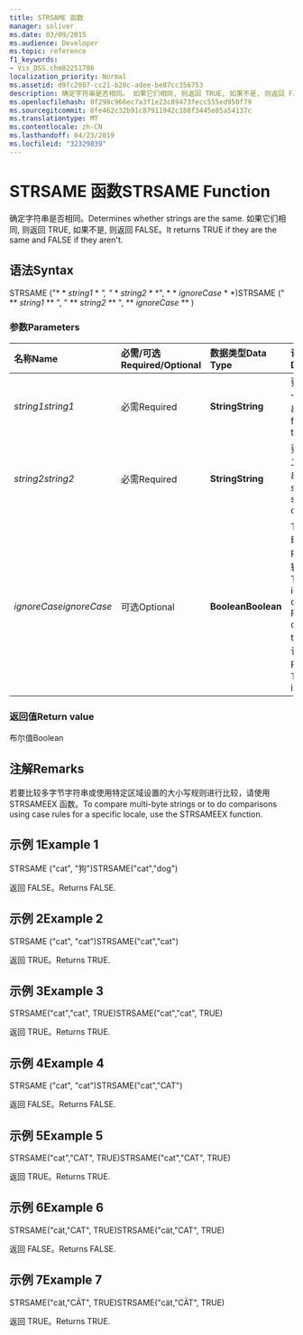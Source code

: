 ```yaml
---
title: STRSAME 函数
manager: soliver
ms.date: 03/09/2015
ms.audience: Developer
ms.topic: reference
f1_keywords:
- Vis_DSS.chm82251786
localization_priority: Normal
ms.assetid: d9fc2007-cc21-b20c-adee-be87cc356753
description: 确定字符串是否相同。 如果它们相同, 则返回 TRUE, 如果不是, 则返回 FALSE。
ms.openlocfilehash: 0f298c966ec7a3f1e23c89473fecc555ed950f79
ms.sourcegitcommit: 8fe462c32b91c87911942c188f3445e85a54137c
ms.translationtype: MT
ms.contentlocale: zh-CN
ms.lasthandoff: 04/23/2019
ms.locfileid: "32329839"
---
```

# <a name="strsame-function"></a><span data-ttu-id="e289f-104">STRSAME 函数</span><span class="sxs-lookup"><span data-stu-id="e289f-104">STRSAME Function</span></span>

<span data-ttu-id="e289f-105">确定字符串是否相同。</span><span class="sxs-lookup"><span data-stu-id="e289f-105">Determines whether strings are the same.</span></span> <span data-ttu-id="e289f-106">如果它们相同, 则返回 TRUE, 如果不是, 则返回 FALSE。</span><span class="sxs-lookup"><span data-stu-id="e289f-106">It returns TRUE if they are the same and FALSE if they aren't.</span></span> 
  
## <a name="syntax"></a><span data-ttu-id="e289f-107">语法</span><span class="sxs-lookup"><span data-stu-id="e289f-107">Syntax</span></span>

<span data-ttu-id="e289f-108">STRSAME ("\* \* *string1* \* *", "* \* *string2* \* \*", \* \* *ignoreCase* \* \*)</span><span class="sxs-lookup"><span data-stu-id="e289f-108">STRSAME (" \*\* *string1* \*\* ", " \*\* *string2* \*\* ", \*\* *ignoreCase* \*\* )</span></span> 
  
### <a name="parameters"></a><span data-ttu-id="e289f-109">参数</span><span class="sxs-lookup"><span data-stu-id="e289f-109">Parameters</span></span>

|<span data-ttu-id="e289f-110">**名称**</span><span class="sxs-lookup"><span data-stu-id="e289f-110">**Name**</span></span>|<span data-ttu-id="e289f-111">**必需/可选**</span><span class="sxs-lookup"><span data-stu-id="e289f-111">**Required/Optional**</span></span>|<span data-ttu-id="e289f-112">**数据类型**</span><span class="sxs-lookup"><span data-stu-id="e289f-112">**Data Type**</span></span>|<span data-ttu-id="e289f-113">**说明**</span><span class="sxs-lookup"><span data-stu-id="e289f-113">**Description**</span></span>|
|:-----|:-----|:-----|:-----|
| <span data-ttu-id="e289f-114">_string1_</span><span class="sxs-lookup"><span data-stu-id="e289f-114">_string1_</span></span> <br/> |<span data-ttu-id="e289f-115">必需</span><span class="sxs-lookup"><span data-stu-id="e289f-115">Required</span></span>  <br/> |<span data-ttu-id="e289f-116">**String**</span><span class="sxs-lookup"><span data-stu-id="e289f-116">**String**</span></span> <br/> |<span data-ttu-id="e289f-117">要比较的第一个字符串。</span><span class="sxs-lookup"><span data-stu-id="e289f-117">The first string to compare.</span></span>  <br/> |
| <span data-ttu-id="e289f-118">_string2_</span><span class="sxs-lookup"><span data-stu-id="e289f-118">_string2_</span></span> <br/> |<span data-ttu-id="e289f-119">必需</span><span class="sxs-lookup"><span data-stu-id="e289f-119">Required</span></span>  <br/> |<span data-ttu-id="e289f-120">**String**</span><span class="sxs-lookup"><span data-stu-id="e289f-120">**String**</span></span> <br/> |<span data-ttu-id="e289f-121">要比较的第二个字符串。</span><span class="sxs-lookup"><span data-stu-id="e289f-121">The second string to compare.</span></span>  <br/> |
| <span data-ttu-id="e289f-122">_ignoreCase_</span><span class="sxs-lookup"><span data-stu-id="e289f-122">_ignoreCase_</span></span> <br/> |<span data-ttu-id="e289f-123">可选</span><span class="sxs-lookup"><span data-stu-id="e289f-123">Optional</span></span>  <br/> |<span data-ttu-id="e289f-124">**Boolean**</span><span class="sxs-lookup"><span data-stu-id="e289f-124">**Boolean**</span></span> <br/> |<span data-ttu-id="e289f-125">TRUE 为忽略大小写，FALSE 为比较大小写。</span><span class="sxs-lookup"><span data-stu-id="e289f-125">TRUE to ignore the case and FALSE to compare the case.</span></span> <span data-ttu-id="e289f-126">默认值为 FALSE。</span><span class="sxs-lookup"><span data-stu-id="e289f-126">The default is FALSE.</span></span>  <br/> |
   
### <a name="return-value"></a><span data-ttu-id="e289f-127">返回值</span><span class="sxs-lookup"><span data-stu-id="e289f-127">Return value</span></span>

<span data-ttu-id="e289f-128">布尔值</span><span class="sxs-lookup"><span data-stu-id="e289f-128">Boolean</span></span>
  
## <a name="remarks"></a><span data-ttu-id="e289f-129">注解</span><span class="sxs-lookup"><span data-stu-id="e289f-129">Remarks</span></span>

<span data-ttu-id="e289f-130">若要比较多字节字符串或使用特定区域设置的大小写规则进行比较，请使用 STRSAMEEX 函数。</span><span class="sxs-lookup"><span data-stu-id="e289f-130">To compare multi-byte strings or to do comparisons using case rules for a specific locale, use the STRSAMEEX function.</span></span>
  
## <a name="example-1"></a><span data-ttu-id="e289f-131">示例 1</span><span class="sxs-lookup"><span data-stu-id="e289f-131">Example 1</span></span>

<span data-ttu-id="e289f-132">STRSAME ("cat", "狗")</span><span class="sxs-lookup"><span data-stu-id="e289f-132">STRSAME("cat","dog")</span></span>
  
<span data-ttu-id="e289f-133">返回 FALSE。</span><span class="sxs-lookup"><span data-stu-id="e289f-133">Returns FALSE.</span></span>
  
## <a name="example-2"></a><span data-ttu-id="e289f-134">示例 2</span><span class="sxs-lookup"><span data-stu-id="e289f-134">Example 2</span></span>

<span data-ttu-id="e289f-135">STRSAME ("cat", "cat")</span><span class="sxs-lookup"><span data-stu-id="e289f-135">STRSAME("cat","cat")</span></span>
  
<span data-ttu-id="e289f-136">返回 TRUE。</span><span class="sxs-lookup"><span data-stu-id="e289f-136">Returns TRUE.</span></span>
  
## <a name="example-3"></a><span data-ttu-id="e289f-137">示例 3</span><span class="sxs-lookup"><span data-stu-id="e289f-137">Example 3</span></span>

<span data-ttu-id="e289f-138">STRSAME("cat","cat", TRUE)</span><span class="sxs-lookup"><span data-stu-id="e289f-138">STRSAME("cat","cat", TRUE)</span></span>
  
<span data-ttu-id="e289f-139">返回 TRUE。</span><span class="sxs-lookup"><span data-stu-id="e289f-139">Returns TRUE.</span></span>
  
## <a name="example-4"></a><span data-ttu-id="e289f-140">示例 4</span><span class="sxs-lookup"><span data-stu-id="e289f-140">Example 4</span></span>

<span data-ttu-id="e289f-141">STRSAME ("cat", "cat")</span><span class="sxs-lookup"><span data-stu-id="e289f-141">STRSAME("cat","CAT")</span></span>
  
<span data-ttu-id="e289f-142">返回 FALSE。</span><span class="sxs-lookup"><span data-stu-id="e289f-142">Returns FALSE.</span></span>
  
## <a name="example-5"></a><span data-ttu-id="e289f-143">示例 5</span><span class="sxs-lookup"><span data-stu-id="e289f-143">Example 5</span></span>

<span data-ttu-id="e289f-144">STRSAME("cat","CAT", TRUE)</span><span class="sxs-lookup"><span data-stu-id="e289f-144">STRSAME("cat","CAT", TRUE)</span></span>
  
<span data-ttu-id="e289f-145">返回 TRUE。</span><span class="sxs-lookup"><span data-stu-id="e289f-145">Returns TRUE.</span></span>
  
## <a name="example-6"></a><span data-ttu-id="e289f-146">示例 6</span><span class="sxs-lookup"><span data-stu-id="e289f-146">Example 6</span></span>

<span data-ttu-id="e289f-147">STRSAME("cät,"CAT", TRUE)</span><span class="sxs-lookup"><span data-stu-id="e289f-147">STRSAME("cät,"CAT", TRUE)</span></span>
  
<span data-ttu-id="e289f-148">返回 FALSE。</span><span class="sxs-lookup"><span data-stu-id="e289f-148">Returns FALSE.</span></span>
  
## <a name="example-7"></a><span data-ttu-id="e289f-149">示例 7</span><span class="sxs-lookup"><span data-stu-id="e289f-149">Example 7</span></span>

<span data-ttu-id="e289f-150">STRSAME("cät,"CÄT", TRUE)</span><span class="sxs-lookup"><span data-stu-id="e289f-150">STRSAME("cät,"CÄT", TRUE)</span></span>
  
<span data-ttu-id="e289f-151">返回 TRUE。</span><span class="sxs-lookup"><span data-stu-id="e289f-151">Returns TRUE.</span></span>
  

